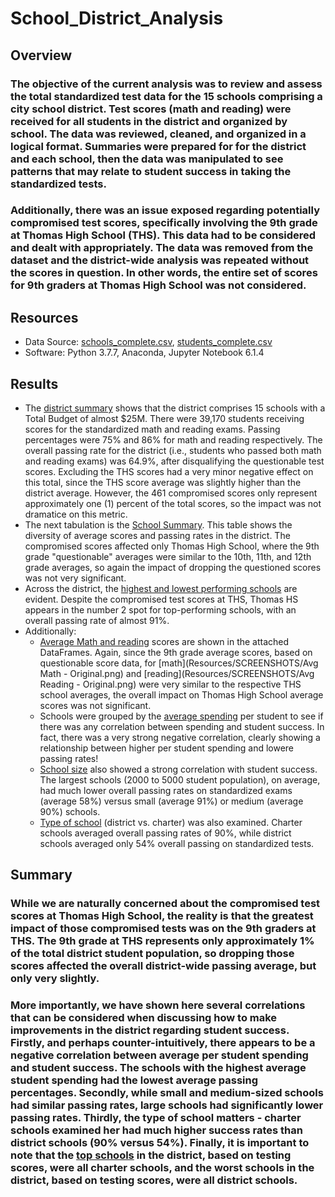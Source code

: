# School_District_Analysis

## Overview

### The objective of the current analysis was to review and assess the total standardized test data for the 15 schools comprising a city school district.  Test scores (math and reading) were received for all students in the district and organized by school.  The data was reviewed, cleaned, and organized in a logical format.  Summaries were prepared for for the district and each school, then the data was manipulated to see patterns that may relate to student success in taking the standardized tests.

### Additionally, there was an issue exposed regarding potentially compromised test scores, specifically involving the 9th grade at Thomas High School (THS).  This data had to be considered and dealt with appropriately.  The data was removed from the dataset and the district-wide analysis was repeated without the scores in question.  In other words, the entire set of scores for 9th graders at Thomas High School was not considered.

## Resources
- Data Source: [schools_complete.csv](resources/schools_complete.csv), [students_complete.csv](Resources/students_complete.csv)
- Software: Python 3.7.7, Anaconda, Jupyter Notebook 6.1.4

## Results
- The [district summary](Resources/SCREENSHOTS/District_Summary.png) shows that the district comprises 15 schools with a Total Budget of almost $25M.  There were 39,170 students receiving scores for the standardized math and reading exams. Passing percentages were 75% and 86% for math and reading respectively. The overall passing rate for the district (i.e., students who passed both math and reading exams) was 64.9%, after disqualifying the questionable test scores.  Excluding the THS scores had a very minor negative effect on this total, since the THS score average was slightly higher than the district average.  However, the 461 compromised scores only represent approximately one (1) percent of the total scores, so the impact was not dramatice on this metric.
- The next tabulation is the [School Summary](Resources/SCREENSHOTS/Revised_School_Summary.png). This table shows the diversity of average scores and passing rates in the district.  The compromised scores affected only Thomas High School, where the 9th grade "questionable" averages were similar to the 10th, 11th, and 12th grade averages, so again the impact of dropping the questioned scores was not very significant.
- Across the district, the [highest and lowest performing schools](Resources/SCREENSHOTS/Top5_Bottom5.png) are evident.  Despite the compromised test scores at THS, Thomas HS appears in the number 2 spot for top-performing schools, with an overall passing rate of almost 91%.
- Additionally:
   - [Average Math and reading](Resources/SCREENSHOTS/Math_Reading_Avg_Scores.png) scores are shown in the attached DataFrames.  Again, since the 9th grade average scores, based on questionable score data, for [math](Resources/SCREENSHOTS/Avg Math - Original.png) and [reading](Resources/SCREENSHOTS/Avg Reading - Original.png) were very similar to the respective THS school averages, the overall impact on Thomas High School average scores was not significant.
   - Schools were grouped by the [average spending](Resources/SCREENSHOTS/Scores_by_Spending.png) per student to see if there was any correlation between spending and student success.  In fact, there was a very strong negative correlation, clearly showing a relationship between higher per student spending and lowere passing rates!
   - [School size](Resources/SCREENSHOTS/Scores_by_Size.png) also showed a strong correlation with student success.  The largest schools (2000 to 5000 student population), on average, had much lower overall passing rates on standardized exams (average 58%) versus small (average 91%) or medium (average 90%) schools.
   - [Type of school](Resources/SCREENSHOTS/Scores_by_Type.png) (district vs. charter) was also examined. Charter schools averaged overall passing rates of 90%, while district schools averaged only 54% overall passing on standardized tests.
        
## Summary

### While we are naturally concerned about the compromised test scores at Thomas High School, the reality is that the greatest impact of those compromised tests was on the 9th graders at THS.  The 9th grade at THS represents only approximately 1% of the total district student population, so dropping those scores affected the overall district-wide passing average, but only very slightly.  
### More importantly, we have shown here several correlations that can be considered when discussing how to make improvements in the district regarding student success.  Firstly, and perhaps counter-intuitively, there appears to be a negative correlation between average per student spending and student success.  The schools with the highest average student spending had the lowest average passing percentages.  Secondly, while small and medium-sized schools had similar passing rates, large schools had significantly lower passing rates.  Thirdly, the type of school matters - charter schools examined her had much higher success rates than district schools (90% versus 54%).  Finally, it is important to note that the [top schools](Resources/SCREENSHOTS/Top5_Bottom5.png) in the district, based on testing scores, were all charter schools, and the worst schools in the district, based on testing scores, were all district schools.

